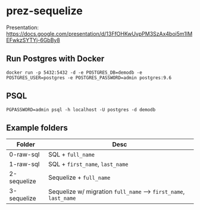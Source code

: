 # prez-sequelize
Presentation: https://docs.google.com/presentation/d/13FfOHKwUvpPM3SzAx4boi5m1IMEFwkzSYTYj-6GbBy8

## Run Postgres with Docker
```
docker run -p 5432:5432 -d -e POSTGRES_DB=demodb -e POSTGRES_USER=postgres -e POSTGRES_PASSWORD=admin postgres:9.6
```

## PSQL
```
PGPASSWORD=admin psql -h localhost -U postgres -d demodb
```

## Example folders

| Folder      | Desc |
|-------------|------|
| 0-raw-sql   | SQL + `full_name` |
| 1-raw-sql   | SQL + `first_name`, `last_name` |
| 2-sequelize | Sequelize + `full_name` |
| 3-sequelize | Sequelize w/ migration `full_name` --> `first_name`, `last_name` |
